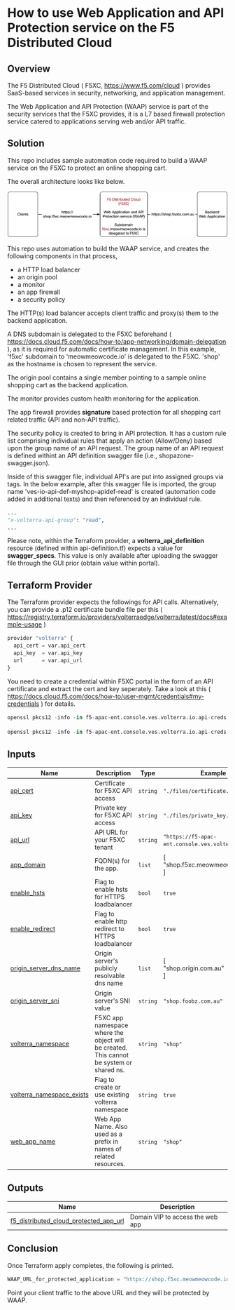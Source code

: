# How to use Web Application and API Protection service on the F5 Distributed Cloud

## Overview
The F5 Distributed Cloud ( F5XC, https://www.f5.com/cloud ) provides SaaS-based services in security, networking, and application management. 

The Web Application and API Protection (WAAP) service is part of the security services that the F5XC provides, it is a L7 based firewall protection service catered to applications serving web and/or API traffic.

## Solution

This repo includes sample automation code required to build a WAAP service on the F5XC to protect an online shopping cart.

The overall architecture looks like below.

![image info](./files/architecture.png)

This repo uses automation to build the WAAP service, and creates the following components in that process,

 - a HTTP load balancer
 - an origin pool
 - a monitor
 - an app firewall
 - a security policy

The HTTP(s) load balancer accepts client traffic and proxy(s) them to the backend application. 

A DNS subdomain is delegated to the F5XC beforehand ( https://docs.cloud.f5.com/docs/how-to/app-networking/domain-delegation ), as it is required for automatic certificate management. In this example, 'f5xc' subdomain to 'meowmeowcode.io' is delegated to the F5XC. 'shop' as the hostname is chosen to represent the service.

The origin pool contains a single member pointing to a sample online shopping cart as the backend application.

The monitor provides custom health monitoring for the application.

The app firewall provides **signature** based protection for all shopping cart related traffic (API and non-API traffic).

The security policy is created to bring in API protection. It has a custom rule list comprising individual rules that apply an action (Allow/Deny) based upon the group name of an API request. The group name of an API request is defined withint an API definition swagger file (i.e., shopazone-swagger.json).

Inside of this swagger file, individual API's are put into assigned groups via tags. In the below example, after this swagger file is imported, the group name 'ves-io-api-def-myshop-apidef-read' is created (automation code added in additional texts) and then referenced by an individual rule.

```python
...
"x-volterra-api-group": "read",
...
```
Please note, within the Terraform provider, a **volterra_api_definition** resource (defined within api-definition.tf) expects a value for **swagger_specs**. This value is only available after uploading the swagger file through the GUI prior (obtain value within portal).

## Terraform Provider

The Terraform provider expects the followings for API calls. Alternatively, you can provide a .p12 certificate bundle file per this ( https://registry.terraform.io/providers/volterraedge/volterra/latest/docs#example-usage )

```python
provider "volterra" {
  api_cert = var.api_cert
  api_key  = var.api_key
  url      = var.api_url
}
```
You need to create a credential within F5XC portal in the form of an API certificate and extract the cert and key seperately. Take a look at this ( https://docs.cloud.f5.com/docs/how-to/user-mgmt/credentials#my-credentials ) for details.

```python
openssl pkcs12 -info -in f5-apac-ent.console.ves.volterra.io.api-creds.p12 -nokeys -out certificate.cert 

openssl pkcs12 -info -in f5-apac-ent.console.ves.volterra.io.api-creds.p12 -nodes -nocerts -out private.key 
```
## Inputs

| Name | Description | Type | Example | Required |
|------|-------------|------|---------|:--------:|
| <a name="input_api_cert"></a> [api\_cert](#input\_api\_cert) | Certificate for F5XC API access | `string` | `"./files/certificate.cert"` | no |
| <a name="input_api_key"></a> [api\_key](#input\_api\_key) | Private key for F5XC API access | `string` | `"./files/private_key.key"` | no |
| <a name="input_api_url"></a> [api\_url](#input\_api\_url) | API URL for your F5XC tenant | `string` | `"https://f5-apac-ent.console.ves.volterra.io/api"` | no |
| <a name="input_app_domain"></a> [app\_domain](#input\_app\_domain) | FQDN(s) for the app. | `list` |  [ <br> "shop.f5xc.meowmeowcode.io" <br> ] | no |
| <a name="input_enable_hsts"></a> [enable\_hsts](#input\_enable\_hsts) | Flag to enable hsts for HTTPS loadbalancer | `bool` | `true` | no |
| <a name="input_enable_redirect"></a> [enable\_redirect](#input\_enable\_redirect) | Flag to enable http redirect to HTTPS loadbalancer | `bool` | `true` | no |
| <a name="input_origin_server_dns_name"></a> [origin\_server\_dns\_name](#input\_origin\_server\_dns\_name) | Origin server's publicly resolvable dns name | `list` | [<br>  "shop.origin.com.au"<br>] | no |
| <a name="input_origin_server_sni"></a> [origin\_server\_sni](#input\_origin\_server\_sni) | Origin server's SNI value | `string` | `"shop.foobz.com.au"` | no |
| <a name="input_volterra_namespace"></a> [volterra\_namespace](#input\_volterra\_namespace) | F5XC app namespace where the object will be created. This cannot be system or shared ns. | `string` | `"shop"` | no |
| <a name="input_volterra_namespace_exists"></a> [volterra\_namespace\_exists](#input\_volterra\_namespace\_exists) | Flag to create or use existing volterra namespace | `string` | `true` | no |
| <a name="input_web_app_name"></a> [web\_app\_name](#input\_web\_app\_name) | Web App Name. Also used as a prefix in names of related resources. | `string` | `"shop"` | no |

## Outputs

| Name | Description |
|------|-------------|
| <a name="output_f5_distributed_cloud_protected_app_url"></a> [f5\_distributed\_cloud\_protected\_app\_url](#output\_f5\_distributed\_cloud\_protected\_app\_url) | Domain VIP to access the web app |

## Conclusion

Once Terraform apply completes, the following is printed.

```python
WAAP_URL_for_protected_application = "https://shop.f5xc.meowmeowcode.io"
```

Point your client traffic to the above URL and they will be protected by WAAP.










